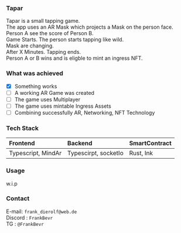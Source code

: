 ### Tapar

Tapar is a small tapping game.  
The app uses an AR Mask which projects a Mask on the person face.  
Person A see the score of Person B.  
Game Starts. The person starts tapping like wild.  
Mask are changing.  
After X Minutes. Tapping ends.  
Person A or B wins and is eligble to mint an ingress NFT.

### What was achieved

- [x] Something works
- [ ] A working AR Game was created
- [ ] The game uses Multiplayer
- [ ] The game uses mintable Ingress Assets
- [ ] Combining successfully AR, Networking, NFT Technology

### Tech Stack

| Frontend           | Backend              | SmartContract |
| :----------------- | :------------------- | :------------ |
| Typescript, MindAr | Typescirpt, socketIo | Rust, Ink     |

### Usage

w.i.p

### Contact

E-mail: `frank_dierolf@web.de`  
Discord : `FrankBevr`  
TG : `@FrankBevr`
